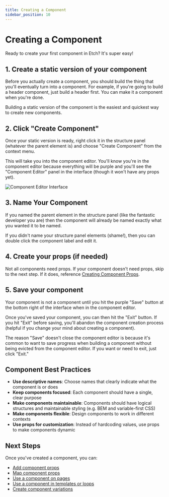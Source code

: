 ```yaml
---
title: Creating a Component
sidebar_position: 10
---
```


# Creating a Component

Ready to create your first component in Etch? It's super easy!

## 1. Create a static version of your component

Before you actually create a component, you should build the thing that you'll eventually turn into a component. For example, if you're going to build a header component, just build a header first. You can make it a component when you're done.

Building a static version of the component is the easiest and quickest way to create new components.

## 2. Click "Create Component"

Once your static version is ready, right click it in the structure panel (whatever the parent element is) and choose "Create Component" from the context menu.

This will take you into the component editor. You'll know you're in the component editor because everything will be purple and you'll see the "Component Editor" panel in the interface (though it won't have any props yet).

![Component Editor Interface](./img/component-editor-panel.avif)

## 3. Name Your Component

If you named the parent element in the structure panel (like the fantastic developer you are) then the component will already be named exactly what you wanted it to be named.

If you didn't name your structure panel elements (shame!), then you can double click the component label and edit it.

## 4. Create your props (if needed)

Not all components need props. If your component doesn't need props, skip to the next step. If it does, reference [Creating Component Props](./creating-component-props).

## 5. Save your component

Your component is not a component until you hit the purple "Save" button at the bottom right of the interface when in the component editor.

Once you've saved your component, you can then hit the "Exit" button. If you hit "Exit" before saving, you'll abandon the component creation process (helpful if you change your mind about creating a component).

The reason "Save" doesn't close the component editor is because it's common to want to save progress when building a component without being evicted from the component editor. If you want or need to exit, just click "Exit."

## Component Best Practices

- **Use descriptive names**: Choose names that clearly indicate what the component is or does
- **Keep components focused**: Each component should have a single, clear purpose
- **Make components maintainable**: Components should have logical structures and maintainable styling (e.g. BEM and variable-first CSS)
- **Make components flexible**: Design components to work in different contexts
- **Use props for customization**: Instead of hardcoding values, use props to make components dynamic

## Next Steps

Once you've created a component, you can:
- [Add component props](./creating-component-props)
- [Map component props](./mapping-component-props)
- [Use a component on pages](./using-a-component-static)
- [Use a component in templates or loops](./using-a-component-dynamic) 
- [Create component variations](./creating-component-variations) 